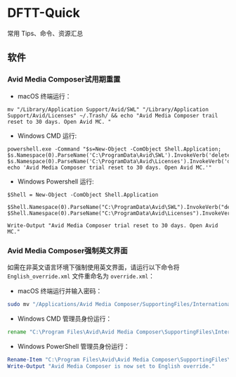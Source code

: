 # DFTT-Quick
常用 Tips、命令、资源汇总

## 软件
### Avid Media Composer试用期重置
- macOS 终端运行：

```
mv "/Library/Application Support/Avid/SWL" "/Library/Application Support/Avid/Licenses" ~/.Trash/ && echo "Avid Media Composer trail reset to 30 days. Open Avid MC. "
```
- Windows CMD 运行:

```
powershell.exe -Command "$s=New-Object -ComObject Shell.Application; $s.Namespace(0).ParseName('C:\ProgramData\Avid\SWL').InvokeVerb('delete'); $s.Namespace(0).ParseName('C:\ProgramData\Avid\Licenses').InvokeVerb('delete'); echo 'Avid Media Composer trial reset to 30 days. Open Avid MC.'"
```
- Windows Powershell 运行:

```
$Shell = New-Object -ComObject Shell.Application

$Shell.Namespace(0).ParseName("C:\ProgramData\Avid\SWL").InvokeVerb("delete") 
$Shell.Namespace(0).ParseName("C:\ProgramData\Avid\Licenses").InvokeVerb("delete") 

Write-Output "Avid Media Composer trial reset to 30 days. Open Avid MC."
```

### Avid Media Composer强制英文界面

如需在非英文语言环境下强制使用英文界面，请运行以下命令将 `English_override.xml` 文件重命名为 `override.xml`：

- macOS 终端运行并输入密码：
```bash
sudo mv "/Applications/Avid Media Composer/SupportingFiles/International/xml/English_override.xml" "/Applications/Avid Media Composer/SupportingFiles/International/xml/override.xml" && echo "Avid Media Composer is now set to English override."
```

- Windows CMD 管理员身份运行：
```cmd
rename "C:\Program Files\Avid\Avid Media Composer\SupportingFiles\International\xml\English_override.xml" override.xml && echo Avid Media Composer is now set to English override.
```

- Windows PowerShell 管理员身份运行：
```powershell
Rename-Item "C:\Program Files\Avid\Avid Media Composer\SupportingFiles\International\xml\English_override.xml" "override.xml"
Write-Output "Avid Media Composer is now set to English override."
```
